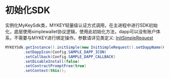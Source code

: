 # 初始化SDK

实例化MyKeySdk类，MYKEY轻量级认证方式调用，在主进程中进行SDK初始化，底层使用simplewallet协议逻辑，使用此初始化方法，dapp可以没有账户体系，不需要与MYKEY进行绑定操作。参数请详见类定义: [InitSimpleRequest](https://github.com/mykeylab/Documentation/blob/master/Chinese/MYKEY_ANDROID_SDK.md#class-initsimplerequest)

```java
MYKEYSdk.getInstance().initSimple(new InitSimpleRequest().setDappName(Config.SAMPLE_DAPP_NAME)
        .setDappIcon(Config.SAMPLE_DAPP_ICON)
        .setCallback(Config.SAMPLE_DAPP_CALLBACK)
        .setDisableInstall(false)
        .setContractPromptFree(true)
        .setContext(this));
```



